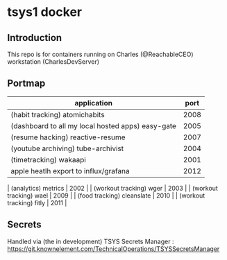 # tsys1 docker

## Introduction

This repo is for containers running on Charles (@ReachableCEO) workstation (CharlesDevServer)

## Portmap

| application                                       | port |
|---------------------------------------------------|------|
| (habit tracking) atomichabits                     | 2008 |
| (dashboard to all my local hosted apps) easy-gate | 2005 |
| (resume hacking) reactive-resume                  | 2007 |
| (youtube archiving) tube-archivist                | 2004 |
| (timetracking) wakaapi                            | 2001 |
| apple heatlh export to influx/grafana             | 2012 |


| (analytics) metrics                               | 2002 |
| (workout tracking) wger                           | 2003 |
| (workout tracking) wael                           | 2009 |
| (food tracking) cleanslate                        | 2010 |
| (workout tracking) fitly                          | 2011 |

## Secrets

Handled via (the in development) TSYS Secrets Manager : <https://git.knownelement.com/TechnicalOperations/TSYSSecretsManager>